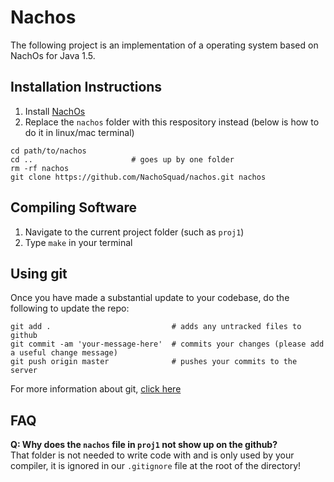 # Nachos
The following project is an implementation of a operating system based on NachOs for Java 1.5.

## Installation Instructions
1. Install [NachOs](https://catcourses.ucmerced.edu/courses/9717/files/folder/Projects/Project%201?preview=1255291)
2. Replace the `nachos` folder with this respository instead (below is how to do it in linux/mac terminal)
```$xslt
cd path/to/nachos
cd ..                      # goes up by one folder
rm -rf nachos
git clone https://github.com/NachoSquad/nachos.git nachos
```

## Compiling Software
1. Navigate to the current project folder (such as `proj1`)
1. Type `make` in your terminal

## Using git
Once you have made a substantial update to your codebase, do the following to update the repo:
```
git add .                           # adds any untracked files to github
git commit -am 'your-message-here'  # commits your changes (please add a useful change message)
git push origin master              # pushes your commits to the server
```

For more information about git, [click here](https://try.github.io/levels/1/challenges/1)

## FAQ
**Q: Why does the `nachos` file in `proj1` not show up on the github?**\
That folder is not needed to write code with and is only used by your compiler, it is ignored in our `.gitignore` file at the root of the directory!
